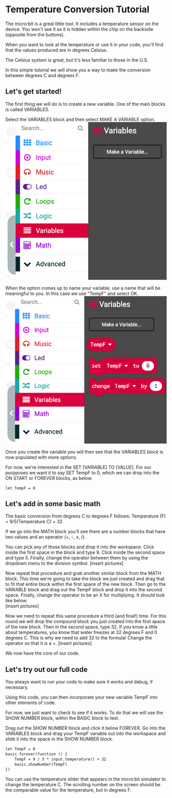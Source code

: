 # Temperature Conversion Tutorial
The micro:bit is a great little tool. It includes a temperature sensor on the device. You won't see it as it is hidden within the chip on the backside (opposite from the buttons).

When you want to look at the temperature or use it in your code, you'll find that the values produced are in degrees Celsius.

The Celsius system is great, but it's less familiar to those in the U.S.

In this simple tutorial we will show you a way to make the conversion between degrees C and degrees F.

## Let's get started!

The first thing we will do is to create a new variable. One of the main blocks is called VARIABLES.

Select the VARIABLES block and then select MAKE A VARIABLE option.
!["Make a Variable"](.github/makecode/makevariable.png)

When the option comes up to name your variable, use a name that will be meaningful to you. In this case we use "TempF" and select OK.
!["Options after creating variable"](variablemade.png)

Once you create the variable you will then see that the VARIABLES block is now populated with more options. 

For now, we're interested in the SET [VARIABLE] TO [VALUE]. For our purpposes we want it to say SET TempF to 0, which we can drop into the ON START or FOREVER blocks, as below. 

```blocks
let TempF = 0
```
## Let's add in some basic math

The basic conversion from degrees C to degrees F follows:
Temperature (F) = 9/5(Temperature C) + 32

If we go into the MATH block you'll see there are a number blocks that have two values and an operator (+, -, x, /).

You can pick any of those blocks and drop it into the workspace. Click inside the first space in the block and type 9. Click inside the second space and type 5. Finally, change the operator between them by using the dropdown menu to the division symbol.
[insert pictures]

Now repeat that procedure and grab another similar block from the MATH block. This time we're going to take the block we just created and drag that to fit that entire block within the first space of the new block. 
Then go to the VARIABLE block and drag out the TempF block and drop it into the second space. Finally, change the operator to be an X for multiplying. It should look like below.  
[insert pictures]

Now we need to repeat this same procedure a third (and final!) time. For this round we will drop the compound block you just created into the first space of the new block. Then in the second space, type 32. If you know a little about temperatures, you know that water freezes at 32 degrees F and 0 degrees C. This is why we need to add 32 to the formula! Change the operator so that it is a +. 
[insert pictures]

We now have the core of our code. 

## Let's try out our full code
You always want to run your code to make sure it works and debug, if necessary. 

Using this code, you can then incorporate your new variable TempF into other elements of code.

For now, we just want to check to see if it works. To do that we will use the SHOW NUMBER block, within the BASIC block to test. 

Drag out the SHOW NUMBER block and click it below FOREVER. Go into the VARIABLES block and drag your TempF variable out into the workspace and slide it into the space in the SHOW NUMBER block. 
 
```blocks
let TempF = 0
basic.forever(function () {
    TempF = 9 / 5 * input.temperature() + 32
    basic.showNumber(TempF)
})
```
You can use the temperature slider that appears in the micro:bit simulator to change the temperature C. 
The scrolling number on the screen should be the comparable value for the temperature, but in degrees F.   